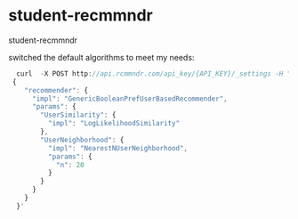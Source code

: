student-recmmndr
================

student-recmmndr

switched the default algorithms to meet my needs:

```javascript
  curl  -X POST http://api.rcmmndr.com/api_key/{API_KEY}/_settings -H "Content-Type:application/json" -d '
﻿ {
    "recommender": {
      "impl": "GenericBooleanPrefUserBasedRecommender",
      "params": {
        "UserSimilarity": {
          "impl": "LogLikelihoodSimilarity"
        },  
        "UserNeighborhood": {
          "impl": "NearestNUserNeighborhood",
          "params": {
            "n": 20
          }
        }
      }
    }
  }'
```
